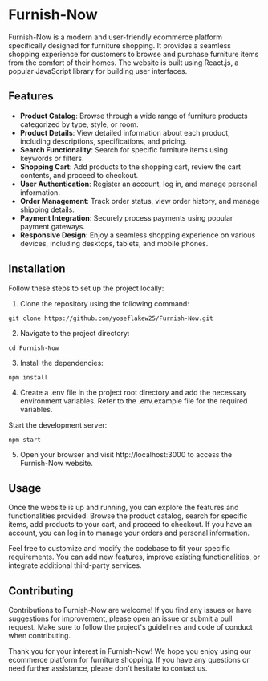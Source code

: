 # Furnish-Now

Furnish-Now is a modern and user-friendly ecommerce platform specifically designed for furniture shopping. It provides a seamless shopping experience for customers to browse and purchase furniture items from the comfort of their homes. The website is built using React.js, a popular JavaScript library for building user interfaces.

## Features

 - **Product Catalog**: Browse through a wide range of furniture products categorized by type, style, or room.
 - **Product Details**: View detailed information about each product, including descriptions, specifications, and pricing.
 - **Search Functionality**: Search for specific furniture items using keywords or filters.
 - **Shopping Cart**: Add products to the shopping cart, review the cart contents, and proceed to checkout.
 - **User Authentication**: Register an account, log in, and manage personal information.
 - **Order Management**: Track order status, view order history, and manage shipping details.
 - **Payment Integration**: Securely process payments using popular payment gateways.
 - **Responsive Design**: Enjoy a seamless shopping experience on various devices, including desktops, tablets, and mobile phones.

## Installation

Follow these steps to set up the project locally:

1. Clone the repository using the following command:

```
git clone https://github.com/yoseflakew25/Furnish-Now.git
```

2. Navigate to the project directory:

```
cd Furnish-Now
```

3. Install the dependencies:

```
npm install
```

4. Create a .env file in the project root directory and add the necessary environment variables. Refer to the .env.example file for the required variables.

  Start the development server:

```
npm start
```

5. Open your browser and visit http://localhost:3000 to access the Furnish-Now website.

## Usage

Once the website is up and running, you can explore the features and functionalities provided. Browse the product catalog, search for specific items, add products to your cart, and proceed to checkout. If you have an account, you can log in to manage your orders and personal information.

Feel free to customize and modify the codebase to fit your specific requirements. You can add new features, improve existing functionalities, or integrate additional third-party services.

## Contributing

Contributions to Furnish-Now are welcome! If you find any issues or have suggestions for improvement, please open an issue or submit a pull request. Make sure to follow the project's guidelines and code of conduct when contributing.

Thank you for your interest in Furnish-Now! We hope you enjoy using our ecommerce platform for furniture shopping. If you have any questions or need further assistance, please don't hesitate to contact us.
